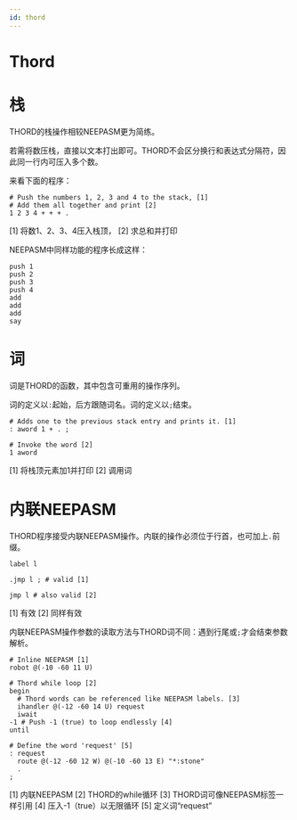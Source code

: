 ```yaml
---
id: thord
---
```

# Thord

# 栈

THORD的栈操作相较NEEPASM更为简练。

若需将数压栈，直接以文本打出即可。THORD不会区分换行和表达式分隔符，因此同一行内可压入多个数。

来看下面的程序：

```
# Push the numbers 1, 2, 3 and 4 to the stack, [1]
# Add them all together and print [2]
1 2 3 4 + + + .
```
[1] 将数1、2、3、4压入栈顶，
[2] 求总和并打印

NEEPASM中同样功能的程序长成这样：

```
push 1
push 2
push 3
push 4
add
add
add
say
```

# 词

词是THORD的函数，其中包含可重用的操作序列。

词的定义以`:`起始，后方跟随词名。词的定义以`;`结束。

```
# Adds one to the previous stack entry and prints it. [1]
: aword 1 + . ;

# Invoke the word [2]
1 aword
```
[1] 将栈顶元素加1并打印
[2] 调用词

# 内联NEEPASM

THORD程序接受内联NEEPASM操作。内联的操作必须位于行首，也可加上`.`前缀。

```
label l

.jmp l ; # valid [1]

jmp l # also valid [2]
```
[1] 有效
[2] 同样有效

内联NEEPASM操作参数的读取方法与THORD词不同：遇到行尾或`;`才会结束参数解析。

```
# Inline NEEPASM [1]
robot @(-10 -60 11 U)

# Thord while loop [2]
begin
  # Thord words can be referenced like NEEPASM labels. [3]
  ihandler @(-12 -60 14 U) request
  iwait
-1 # Push -1 (true) to loop endlessly [4]
until 

# Define the word 'request' [5]
: request
  route @(-12 -60 12 W) @(-10 -60 13 E) "*:stone"  
  .
;
```
[1] 内联NEEPASM
[2] THORD的while循环
[3] THORD词可像NEEPASM标签一样引用
[4] 压入-1（true）以无限循环
[5] 定义词“request”